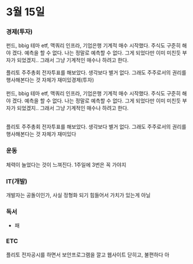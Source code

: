 # 3월 15일

### 경제\(투자\)

펀드, bbig 테마 etf, 맥쿼리 인프라, 기업은행 기계적 매수 시작했다. 주식도 구준히 해야 겠다. 예측을 할 수 없다. 나는 정말로 예측할 수 없다. 그게 되었다만 이미 미친듯 부자가 되었겠지.. 그래서 그냥 기계적인 매수나 하려고 한다.

플리토 주주총회 전자투표를 해보았다. 생각보다 별거 없다. 그래도 주주로서의 권리를 행사해본다는 것 자체가 재미있경제\(투자\)  
‌  
펀드, bbig 테마 etf, 맥쿼리 인프라, 기업은행 기계적 매수 시작했다. 주식도 구준히 해야 겠다. 예측을 할 수 없다. 나는 정말로 예측할 수 없다. 그게 되었다만 이미 미친듯 부자가 되었겠지.. 그래서 그냥 기계적인 매수나 하려고 한다.  
  
‌  
플리토 주주총회 전자투표를 해보았다. 생각보다 별거 없다. 그래도 주주로서의 권리를 행사해본다는 것 자체가 재미있다 

### 운동

 체력이 늘었다는 것이 느껴진다. 1주일에 3번은 꼭 가야지

### IT\(개발\)

개발자는 공돌이인가, 사실 정형화 되기 힘들어서 가치가 있는게 아닐

### 독서

* 패

### ETC

플리토 전자공시를 하면서 보안프로그램을 깔고 웹사이트 닫히고, 불편하다 아

